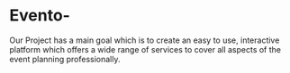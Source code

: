 # Evento-
Our Project has a main goal which is to create an easy to use, interactive  platform which offers a wide range of services to cover all aspects of the event  planning professionally.
